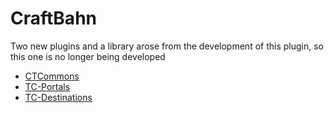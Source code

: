 # CraftBahn

Two new plugins and a library arose from the development of this plugin, so this one is no longer being developed

- [CTCommons](https://github.com/CraftTogetherMC/CTCommons)
- [TC-Portals](https://github.com/CraftTogetherMC/TC-Portals)    
- [TC-Destinations](https://github.com/CraftTogetherMC/TC-Destinations)
